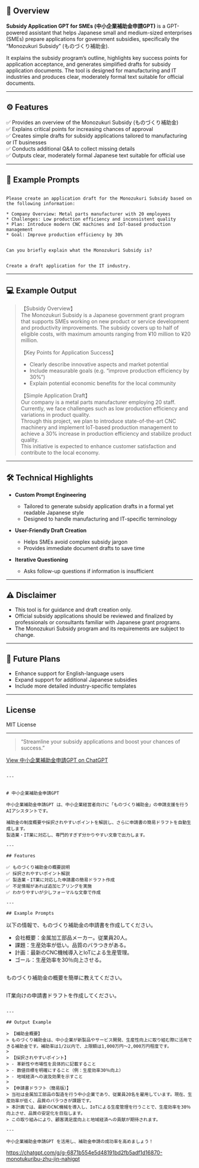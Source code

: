 ## 📌 Overview

**Subsidy Application GPT for SMEs (中小企業補助金申請GPT)** is a GPT-powered assistant that helps Japanese small and medium-sized enterprises (SMEs) prepare applications for government subsidies, specifically the “Monozukuri Subsidy” (ものづくり補助金).

It explains the subsidy program’s outline, highlights key success points for application acceptance, and generates simplified drafts for subsidy application documents. The tool is designed for manufacturing and IT industries and produces clear, moderately formal text suitable for official documents.

---

## ⚙️ Features

✅ Provides an overview of the Monozukuri Subsidy (ものづくり補助金)  
✅ Explains critical points for increasing chances of approval  
✅ Creates simple drafts for subsidy applications tailored to manufacturing or IT businesses  
✅ Conducts additional Q&A to collect missing details  
✅ Outputs clear, moderately formal Japanese text suitable for official use

---

## 🎯 Example Prompts

```

Please create an application draft for the Monozukuri Subsidy based on the following information:

* Company Overview: Metal parts manufacturer with 20 employees
* Challenges: Low production efficiency and inconsistent quality
* Plan: Introduce modern CNC machines and IoT-based production management
* Goal: Improve production efficiency by 30%

```
```

Can you briefly explain what the Monozukuri Subsidy is?

```
```

Create a draft application for the IT industry.

```

---

## 💻 Example Output

> 【Subsidy Overview】  
> The Monozukuri Subsidy is a Japanese government grant program that supports SMEs working on new product or service development and productivity improvements. The subsidy covers up to half of eligible costs, with maximum amounts ranging from ¥10 million to ¥20 million.
> 
> 【Key Points for Application Success】  
> - Clearly describe innovative aspects and market potential  
> - Include measurable goals (e.g. “improve production efficiency by 30%”)  
> - Explain potential economic benefits for the local community
> 
> 【Simple Application Draft】  
> Our company is a metal parts manufacturer employing 20 staff. Currently, we face challenges such as low production efficiency and variations in product quality.  
> Through this project, we plan to introduce state-of-the-art CNC machinery and implement IoT-based production management to achieve a 30% increase in production efficiency and stabilize product quality.  
> This initiative is expected to enhance customer satisfaction and contribute to the local economy.

---

## 🛠 Technical Highlights

- **Custom Prompt Engineering**
  - Tailored to generate subsidy application drafts in a formal yet readable Japanese style
  - Designed to handle manufacturing and IT-specific terminology

- **User-Friendly Draft Creation**
  - Helps SMEs avoid complex subsidy jargon
  - Provides immediate document drafts to save time

- **Iterative Questioning**
  - Asks follow-up questions if information is insufficient

---

## ⚠️ Disclaimer

- This tool is for guidance and draft creation only.
- Official subsidy applications should be reviewed and finalized by professionals or consultants familiar with Japanese grant programs.
- The Monozukuri Subsidy program and its requirements are subject to change.

---

## 🚀 Future Plans

- Enhance support for English-language users  
- Expand support for additional Japanese subsidies  
- Include more detailed industry-specific templates

---

## License

MIT License

---

> “Streamline your subsidy applications and boost your chances of success.”

[View 中小企業補助金申請GPT on ChatGPT](https://chatgpt.com/g/g-6871b554e5d48191bd2fb5adf1d16870-monotukuribu-zhu-jin-nahigpt)
```

---


# 中小企業補助金申請GPT

中小企業補助金申請GPT は、中小企業経営者向けに「ものづくり補助金」の申請支援を行うAIアシスタントです。

補助金の制度概要や採択されやすいポイントを解説し、さらに申請書の簡易ドラフトを自動生成します。  
製造業・IT業に対応し、専門的すぎず分かりやすい文章で出力します。

---

## Features

✅ ものづくり補助金の概要説明  
✅ 採択されやすいポイント解説  
✅ 製造業・IT業に対応した申請書の簡易ドラフト作成  
✅ 不足情報があれば追加ヒアリングを実施  
✅ わかりやすいが少しフォーマルな文章で作成

---

## Example Prompts

```

以下の情報で、ものづくり補助金の申請書を作成してください。

* 会社概要：金属加工部品メーカー。従業員20人。
* 課題：生産効率が低い。品質のバラつきがある。
* 計画：最新のCNC機械導入とIoTによる生産管理。
* ゴール：生産効率を30％向上させる。

```
```

ものづくり補助金の概要を簡単に教えてください。

```
```

IT業向けの申請書ドラフトを作成してください。

```

---

## Output Example

> 【補助金概要】  
> ものづくり補助金は、中小企業が新製品やサービス開発、生産性向上に取り組む際に活用できる補助金です。補助率は1/2以内で、上限額は1,000万円～2,000万円程度です。
> 
> 【採択されやすいポイント】  
> - 革新性や市場性を具体的に記載すること  
> - 数値目標を明確にすること（例：生産効率30％向上）  
> - 地域経済への波及効果を示すこと
> 
> 【申請書ドラフト（簡易版）】  
> 当社は金属加工部品の製造を行う中小企業であり、従業員20名を雇用しています。現在、生産効率が低く、品質のバラつきが課題です。  
> 本計画では、最新のCNC機械を導入し、IoTによる生産管理を行うことで、生産効率を30％向上させ、品質の安定化を目指します。  
> この取り組みにより、顧客満足度向上と地域経済への貢献が期待されます。

---

中小企業補助金申請GPT を活用し、補助金申請の成功率を高めましょう！
```



https://chatgpt.com/g/g-6871b554e5d48191bd2fb5adf1d16870-monotukuribu-zhu-jin-nahigpt
